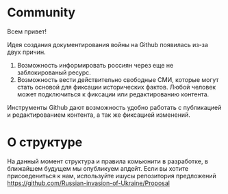 # Community

Всем привет!

Идея создания документирования войны на Github появилась из-за двух причин.
1. Возможность информировать россиян через еще не заблокированый ресурс.
2. Возможность вести действительно свободные СМИ, которые могут стать основой для
фиксации исторических фактов. Любой человек может подключиться к фиксации или редактированию
контента.

Инструменты Github дают возможность удобно работать с публикацией и редактированием контента,
а так же фиксацией изменений. 

# О структуре

На данный момент структура и правила комьюнити в разработке, в ближайшем будущем мы опубликуем апдейт.
Если вы хотите присоедениться к нам, используйте ишусы репозитория предложений https://github.com/Russian-invasion-of-Ukraine/Proposal
